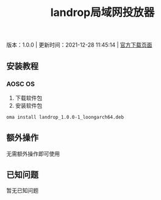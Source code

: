 ﻿---
id: 164
title: landrop局域网投放器
toc: true
weight: 164
---

版本：1.0.0 | 更新时间：2021-12-28 11:45:14 | [官方下载页面](http://app.loongapps.cn/#/detail/164)

## 安装教程 

### AOSC OS 

1. 下载软件包
2. 安装软件包

```bash
oma install landrop_1.0.0-1_loongarch64.deb
```

## 额外操作

无需额外操作即可使用

## 已知问题

暂无已知问题

